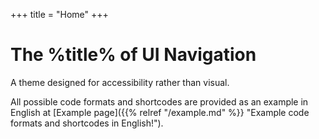 +++
title = "Home"
+++
# The %title% of UI Navigation
A theme designed for accessibility rather than visual.

All possible code formats and shortcodes are provided as an example in English at [Example page]({{% relref "/example.md" %}} "Example code formats and shortcodes in English!").